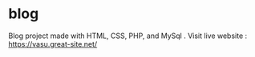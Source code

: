 # blog
Blog project made with HTML, CSS, PHP, and MySql .
Visit live website : https://vasu.great-site.net/
